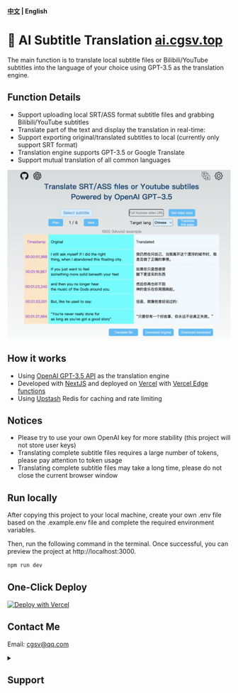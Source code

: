 **[中文](./README-CN.md) | English**

# 🤖 AI Subtitle Translation [ai.cgsv.top](https://ai.cgsv.top/en)

The main function is to translate local subtitle files or Bilibili/YouTube subtitles into the language of your choice using GPT-3.5 as the translation engine.

## Function Details

- Support uploading local SRT/ASS format subtitle files and grabbing Bilibili/YouTube subtitles
- Translate part of the text and display the translation in real-time:
- Support exporting original/translated subtitles to local (currently only support SRT format)
- Translation engine supports GPT-3.5 or Google Translate
- Support mutual translation of all common languages


![AI Subtitle Translation](./public/aisub_en.png)

## How it works

- Using [OpenAI GPT-3.5 API](https://openai.com/api/) as the translation engine
- Developed with [NextJS](https://nextjs.org/) and deployed on [Vercel](https://vercel.com/) with [Vercel Edge functions](https://vercel.com/features/edge-functions)
- Using [Upstash](https://console.upstash.com/) Redis for caching and rate limiting

## Notices

- Please try to use your own OpenAI key for more stability (this project will not store user keys)
- Translating complete subtitle files requires a large number of tokens, please pay attention to token usage
- Translating complete subtitle files may take a long time, please do not close the current browser window

## Run locally

After copying this project to your local machine, create your own .env file based on the .example.env file and complete the required environment variables.

Then, run the following command in the terminal. Once successful, you can preview the project at http://localhost:3000.

```bash
npm run dev
```

## One-Click Deploy

[![Deploy with Vercel](https://vercel.com/button)](https://vercel.com/new/clone?repository-url=https://github.com/cgsvv/AISubtitle&env=OPENAI_API_KEY,UPSTASH_REDIS_REST_URL,UPSTASH_REDIS_REST_TOKEN,UPSTASH_RATE_REDIS_REST_URL,UPSTASH_RATE_REDIS_REST_TOKEN&project-name=ai-subtitle&repo-name=ai-subtitle)

## Contact Me

Email: cgsv@qq.com

<details>
<summary><h2>Support</h2></summary>

<div align="left">
    <img height="360" src="./public/we1.png" />
    <img height="360" src="./public/zfb1.png" />
</div>
</details>
